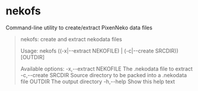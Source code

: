# nekofs

Command-line utility to create/extract PixenNeko data files

> nekofs: create and extract nekodata files
> 
> Usage: nekofs ((-x|--extract NEKOFILE) | (-c|--create SRCDIR)) [OUTDIR]
> 
> Available options:
>   -x,--extract NEKOFILE    The .nekodata file to extract
>   -c,--create SRCDIR       Source directory to be packed into a .nekodata file
>   OUTDIR                   The output directory
>   -h,--help                Show this help text
